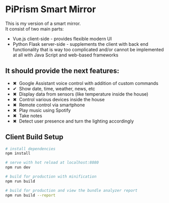 # PiPrism Smart Mirror

This is my version of a smart mirror. </br>
It consist of two main parts:
<ul>
  <li>Vue.js client-side - provides flexible modern UI</li>
  <li>Python Flask server-side - supplements the client with back end functionality that is way too complicated and/or cannot be implemented at all with Java Script and web-based frameworks</li>
</ul>

## It should provide the next features:

<ul>
  <li>&#10006;&nbsp Google Assistant voice control with addition of custom commands</li>
  <li>&#10004;&nbsp Show date, time, weather, news, etc</li>
  <li>&#10006;&nbsp Display data from sensors (like temperature inside the house)</li>
  <li>&#10006;&nbsp Control various devices inside the house</li>
  <li>&#10006;&nbsp Remote control via smartphone</li>
  <li>&#10006;&nbsp Play music using Spotify</li>
  <li>&#10006;&nbsp Take notes</li>
  <li>&#10006;&nbsp Detect user presence and turn the lighting accordingly</li>
</ul>

## Client Build Setup

``` bash
# install dependencies
npm install

# serve with hot reload at localhost:8080
npm run dev

# build for production with minification
npm run build

# build for production and view the bundle analyzer report
npm run build --report
```


